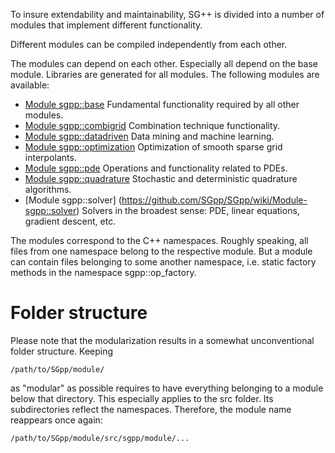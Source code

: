 To insure extendability and maintainability, SG++ is divided into a number of modules that implement different functionality.

Different modules can be compiled independently from each other.

The modules can depend on each other. Especially all depend on the base module. Libraries are generated for all modules. The following modules are available:

* [Module sgpp::base](https://github.com/SGpp/SGpp/wiki/Module-sgpp::base) Fundamental functionality required by all other modules.
* [Module sgpp::combigrid](https://github.com/SGpp/SGpp/wiki/Module-sgpp::combigrid) Combination technique functionality.
* [Module sgpp::datadriven](https://github.com/SGpp/SGpp/wiki/Module-sgpp::datadriven) Data mining and machine learning.
* [Module sgpp::optimization](https://github.com/SGpp/SGpp/wiki/Module-sgpp::optimization) Optimization of smooth sparse grid interpolants.
* [Module sgpp::pde](https://github.com/SGpp/SGpp/wiki/Module-sgpp::pde) Operations and functionality related to PDEs.
* [Module sgpp::quadrature](https://github.com/SGpp/SGpp/wiki/Module-sgpp::quadrature) Stochastic and deterministic quadrature algorithms.
* [Module sgpp::solver] (https://github.com/SGpp/SGpp/wiki/Module-sgpp::solver) Solvers in the broadest sense: PDE, linear equations, gradient descent, etc.

The modules correspond to the C++ namespaces. Roughly speaking, all files from one namespace belong to the respective module. But a module can contain files belonging to some another namespace, i.e. static factory methods in the namespace sgpp::op_factory.

# Folder structure

Please note that the modularization results in a somewhat unconventional folder structure. Keeping

`/path/to/SGpp/module/`

as "modular" as possible requires to have everything belonging to a module below that directory. This especially applies to the src folder. Its subdirectories reflect the namespaces. Therefore, the module name reappears once again:


`/path/to/SGpp/module/src/sgpp/module/...`


